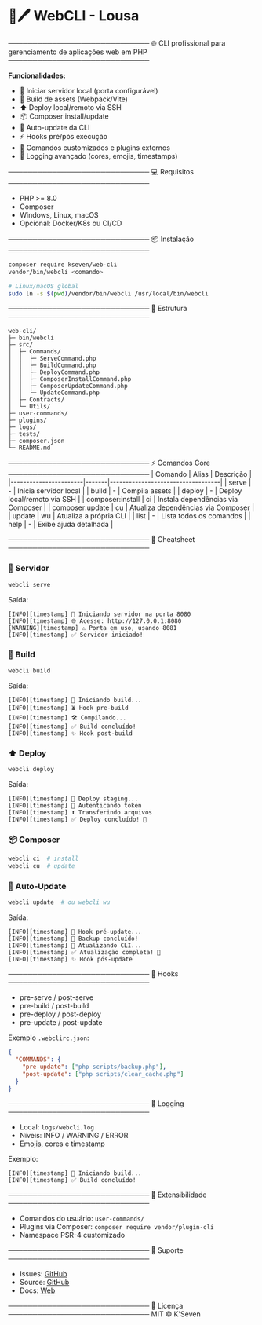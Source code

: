 
# 🖤🖊 WebCLI - Lousa

─────────────────────────────
🌐 CLI profissional para gerenciamento de aplicações web em PHP
─────────────────────────────

**Funcionalidades:**  
- 🚀 Iniciar servidor local (porta configurável)  
- 🔨 Build de assets (Webpack/Vite)  
- ⬆ Deploy local/remoto via SSH  
- 📦 Composer install/update  
- 🔧 Auto-update da CLI  
- ⚡ Hooks pré/pós execução  
- 🧩 Comandos customizados e plugins externos  
- 📝 Logging avançado (cores, emojis, timestamps)

─────────────────────────────
💻 Requisitos
─────────────────────────────
- PHP >= 8.0
- Composer
- Windows, Linux, macOS
- Opcional: Docker/K8s ou CI/CD

─────────────────────────────
📦 Instalação
─────────────────────────────
```bash
composer require kseven/web-cli
vendor/bin/webcli <comando>

# Linux/macOS global
sudo ln -s $(pwd)/vendor/bin/webcli /usr/local/bin/webcli
```

─────────────────────────────
📂 Estrutura
─────────────────────────────
```
web-cli/
├─ bin/webcli
├─ src/
│  ├─ Commands/
│  │  ├─ ServeCommand.php
│  │  ├─ BuildCommand.php
│  │  ├─ DeployCommand.php
│  │  ├─ ComposerInstallCommand.php
│  │  ├─ ComposerUpdateCommand.php
│  │  └─ UpdateCommand.php
│  ├─ Contracts/
│  └─ Utils/
├─ user-commands/
├─ plugins/
├─ logs/
├─ tests/
├─ composer.json
└─ README.md
```

─────────────────────────────
⚡ Comandos Core
─────────────────────────────
| Comando               | Alias | Descrição                          |
|-----------------------|-------|-----------------------------------|
| serve                 | -     | Inicia servidor local              |
| build                 | -     | Compila assets                     |
| deploy                | -     | Deploy local/remoto via SSH        |
| composer:install      | ci    | Instala dependências via Composer  |
| composer:update       | cu    | Atualiza dependências via Composer |
| update                | wu    | Atualiza a própria CLI             |
| list                  | -     | Lista todos os comandos            |
| help <comando>        | -     | Exibe ajuda detalhada              |

─────────────────────────────
📌 Cheatsheet
─────────────────────────────
### 🚀 Servidor
```bash
webcli serve
```
Saída:
```
[INFO][timestamp] 🚀 Iniciando servidor na porta 8080
[INFO][timestamp] 🌐 Acesse: http://127.0.0.1:8080
[WARNING][timestamp] ⚠ Porta em uso, usando 8081
[INFO][timestamp] ✅ Servidor iniciado!
```

### 🔨 Build
```bash
webcli build
```
Saída:
```
[INFO][timestamp] 🔨 Iniciando build...
[INFO][timestamp] ⏳ Hook pre-build
[INFO][timestamp] 🛠 Compilando...
[INFO][timestamp] ✅ Build concluído!
[INFO][timestamp] ✨ Hook post-build
```

### ⬆ Deploy
```bash
webcli deploy
```
Saída:
```
[INFO][timestamp] 🚀 Deploy staging...
[INFO][timestamp] 🔑 Autenticando token
[INFO][timestamp] ⬆ Transferindo arquivos
[INFO][timestamp] ✅ Deploy concluído! 🌟
```

### 📦 Composer
```bash
webcli ci  # install
webcli cu  # update
```

### 🔧 Auto-Update
```bash
webcli update  # ou webcli wu
```
Saída:
```
[INFO][timestamp] 🔧 Hook pré-update...
[INFO][timestamp] 💾 Backup concluído!
[INFO][timestamp] 🚀 Atualizando CLI...
[INFO][timestamp] ✅ Atualização completa! 🎉
[INFO][timestamp] ✨ Hook pós-update
```

─────────────────────────────
🧩 Hooks
─────────────────────────────
- pre-serve / post-serve  
- pre-build / post-build  
- pre-deploy / post-deploy  
- pre-update / post-update

Exemplo `.webclirc.json`:
```json
{
  "COMMANDS": {
    "pre-update": ["php scripts/backup.php"],
    "post-update": ["php scripts/clear_cache.php"]
  }
}
```

─────────────────────────────
📝 Logging
─────────────────────────────
- Local: `logs/webcli.log`  
- Níveis: INFO / WARNING / ERROR  
- Emojis, cores e timestamp

Exemplo:
```
[INFO][timestamp] 🔨 Iniciando build...
[INFO][timestamp] ✅ Build concluído!
```

─────────────────────────────
🧩 Extensibilidade
─────────────────────────────
- Comandos do usuário: `user-commands/`  
- Plugins via Composer: `composer require vendor/plugin-cli`  
- Namespace PSR-4 customizado

─────────────────────────────
💬 Suporte
─────────────────────────────
- Issues: [GitHub](https://github.com/kseven/web-cli/issues)  
- Source: [GitHub](https://github.com/kseven/web-cli)  
- Docs: [Web](https://kseven.dev.br/docs)

─────────────────────────────
📜 Licença
─────────────────────────────
MIT © K'Seven
